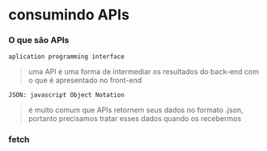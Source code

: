 # consumindo APIs

### O que são APIs
	aplication programming interface

> uma API é uma forma de intermediar os resultados do back-end com o que é apresentado no front-end

	JSON: javascript Object Notation
> é muito comum que APIs retornem seus dados no formato .json, portanto precisamos tratar esses dados quando os recebermos


### fetch













